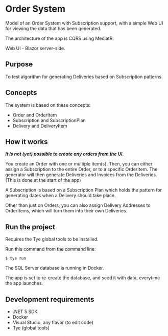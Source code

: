 ﻿# Order System

Model of an Order System with Subscription support, with a simple Web UI for viewing the data that has been generated.

The architecture of the app is CQRS using MediatR. 

Web UI - Blazor server-side.

## Purpose

To test algorithm for generating Deliveries based on Subscription patterns.

## Concepts

The system is based on these concepts:

* Order and OrderItem
* Subscription and SubscriptionPlan
* Delivery and DeliveryItem

## How it works

***It is not (yet) possible to create any orders from the UI.***

You create an Order with one or multiple item(s). Then, you can either assign a Subscription to the entire Order, or to a specific OrderItem.
The generator will then generate Deliveries and Invoices from the Deliveries. (This is done at the start of the app)

A Subscription is based on a Subscription Plan which holds the pattern for generating dates when a Delivery should take place.

Other than just on Orders, you can also assign Delivery Addresses to OrderItems, which will turn them into their own Deliveries.

## Run the project

Requires the Tye global tools to be installed.

Run this command from the command line:

```
$ tye run
```

The SQL Server database is running in Docker.

The app is set to re-create the database, and seed it with data, everytime the app launches.

## Development requirements

* .NET 5 SDK
* Docker
* Visual Studio, any flavor (to edit code)
* Tye (global tools)
